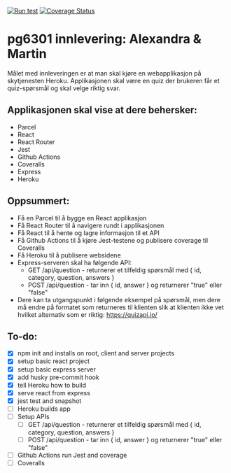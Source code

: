 [![Run test](https://github.com/kristiania-pg6301-2022/pg6301-innlevering-alba688/actions/workflows/test.yml/badge.svg)](https://github.com/kristiania-pg6301-2022/pg6301-innlevering-alba688/actions/workflows/test.yml)
[![Coverage Status](https://coveralls.io/repos/github/kristiania-pg6301-2022/pg6301-innlevering-alba688/badge.svg?branch=main)](https://coveralls.io/github/kristiania-pg6301-2022/pg6301-innlevering-alba688?branch=main)

# pg6301 innlevering: Alexandra & Martin

Målet med innleveringen er at man skal kjøre en webapplikasjon på skytjenesten Heroku. Applikasjonen skal være en quiz der brukeren får et quiz-spørsmål og skal velge riktig svar.

## Applikasjonen skal vise at dere behersker:
* Parcel
* React
* React Router
* Jest
* Github Actions
* Coveralls
* Express
* Heroku

## Oppsummert:
* Få en Parcel til å bygge en React applikasjon
* Få React Router til å navigere rundt i applikasjonen
* Få React til å hente og lagre informasjon til et API
* Få Github Actions til å kjøre Jest-testene og publisere coverage til Coveralls
* Få Heroku til å publisere websidene
* Express-serveren skal ha følgende API:
  * GET /api/question - returnerer et tilfeldig spørsmål med { id, category, question, answers }
  * POST /api/question - tar inn { id, answer } og returnerer "true" eller "false"
* Dere kan ta utgangspunkt i følgende eksempel på spørsmål, men dere må endre på formatet som returneres til klienten slik at klienten ikke vet hvilket alternativ som er riktig: https://quizapi.io/

## To-do:
* [x] npm init and installs on root, client and server projects
* [x] setup basic react project
* [x] setup basic express server
* [x] add husky pre-commit hook
* [x] tell Heroku how to build
* [x] serve react from express
* [x] jest test and snapshot
* [ ] Heroku builds app
* [ ] Setup APIs
  * [ ] GET /api/question - returnerer et tilfeldig spørsmål med { id, category, question, answers }
  * [ ] POST /api/question - tar inn { id, answer } og returnerer "true" eller "false"
* [ ] Github Actions run Jest and coverage
* [ ] Coveralls
